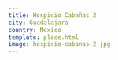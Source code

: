 ```yaml
---
title: Hospicio Cabañas 2
city: Guadalajara
country: Mexico
template: place.html
image: hospicio-cabanas-2.jpg
---
```

